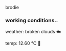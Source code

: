 brodie

<!--weather_start-->
### working conditions..

weather: broken clouds ☁️

temp: 12.60 °C 👕

<!--weather_end-->
